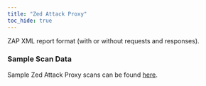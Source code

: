 ```yaml
---
title: "Zed Attack Proxy"
toc_hide: true
---
```

ZAP XML report format (with or without requests and responses).

### Sample Scan Data
Sample Zed Attack Proxy scans can be found [here](https://github.com/DefectDojo/django-DefectDojo/tree/master/unittests/scans/zap).
